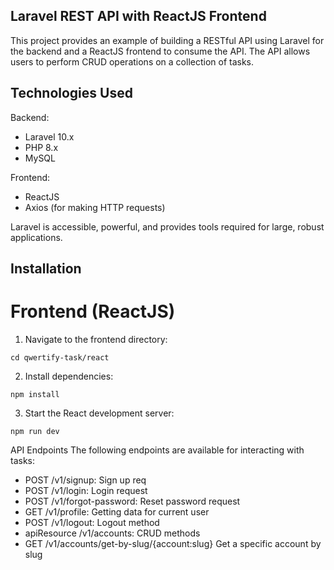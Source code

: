 ## Laravel REST API with ReactJS Frontend

This project provides an example of building a RESTful API using Laravel for the backend and a ReactJS frontend to consume the API. The API allows users to perform CRUD operations on a collection of tasks.

## Technologies Used
Backend:

- Laravel 10.x
- PHP 8.x
- MySQL

Frontend:
- ReactJS
- Axios (for making HTTP requests)

Laravel is accessible, powerful, and provides tools required for large, robust applications.

## Installation

# Frontend (ReactJS)

1. Navigate to the frontend directory:

```
cd qwertify-task/react
```

2. Install dependencies:

```
npm install
```

3. Start the React development server:

```
npm run dev
```

API Endpoints
The following endpoints are available for interacting with tasks:

- POST        /v1/signup: Sign up req           
- POST        /v1/login: Login request             
- POST        /v1/forgot-password: Reset password request
- GET         /v1/profile: Getting data for current user
- POST        /v1/logout: Logout method
- apiResource /v1/accounts: CRUD methods
- GET         /v1/accounts/get-by-slug/{account:slug} Get a specific account by slug


